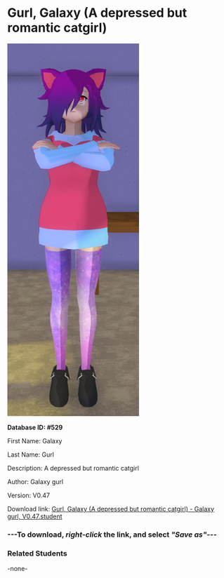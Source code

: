 # Gurl, Galaxy (A depressed but romantic catgirl)

<img src="Files/Gurl, Galaxy (A depressed but romantic catgirl).png" title="Gurl, Galaxy (A depressed but romantic catgirl) - Galaxy gurl, V0.47">

**Database ID: #529**

First Name: Galaxy

Last Name: Gurl

Description: A depressed but romantic catgirl

Author: Galaxy gurl

Version: V0.47

Download link: <a href="https://raw.githubusercontent.com/Arbiter1223/Daigaku-Gurashi-Custom-Students/master/Students/Files/Gurl%2C%20Galaxy%20(A%20depressed%20but%20romantic%20catgirl)%20-%20Galaxy%20gurl%2C%20V0.47.student">Gurl, Galaxy (A depressed but romantic catgirl) - Galaxy gurl, V0.47.student</a>

### ---**To download, _right-click_ the link, and select _"Save as"_**---

### Related Students

-none-

